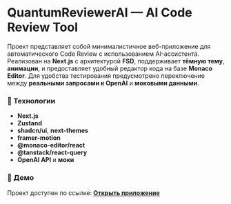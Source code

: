 # QuantumReviewerAI — AI Code Review Tool

Проект представляет собой минималистичное веб-приложение для автоматического Code Review с использованием AI-ассистента. Реализован на **Next.js** с архитектурой **FSD**, поддерживает **тёмную тему**, **анимации**, и предоставляет удобный редактор кода на базе **Monaco Editor**. Для удобства тестирования предусмотрено переключение между **реальными запросами к OpenAI** и **моковыми данными**.

### 🧩 Технологии

- **Next.js**
- **Zustand**
- **shadcn/ui**, **next-themes**
- **framer-motion**
- **@monaco-editor/react**
- **@tanstack/react-query**
- **OpenAI API** и **моки**

### 🚀 Демо

Проект доступен по ссылке: [**Открыть приложение**](https://quantum-reviewer-ai.vercel.app)
